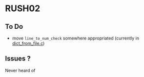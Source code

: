 # RUSH02

## To Do
- move `line_to_num_check` somewhere appropriated (currently in [dict_from_file.c](functions/dict_from_file.c))

## Issues ?
Never heard of
